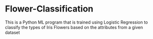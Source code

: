 # Flower-Classification
This is a Python ML program that is trained using Logistic Regression to classify the types of Iris Flowers based on the attributes from a given dataset
